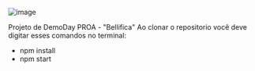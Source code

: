 ![image](https://github.com/leckliss/Bellifica/assets/112137785/fa4a1ec8-1ed6-4d94-9f18-5171aab8224f)

Projeto de DemoDay PROA - "Bellifica"
Ao clonar o repositorio você deve digitar esses comandos no terminal:
- npm install
- npm start
